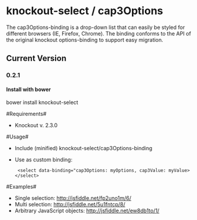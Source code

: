 knockout-select / cap3Options
===============

The cap3Options-binding is a drop-down list that can easily be styled 
for different browsers (IE, Firefox, Chrome).
The binding conforms to the API of the original knockout options-binding to 
support easy migration.

## Current Version

### 0.2.1

#### Install with bower
bower install knockout-select

#Requirements#

* Knockout v. 2.3.0

#Usage#

 * Include (minified) knockout-select/cap3Options-binding
 * Use as custom binding:

        <select data-binding="cap3Options: myOptions, cap3Value: myValue></select>

#Examples#

* Single selection: http://jsfiddle.net/fp2uno1m/6/
* Multi selection: http://jsfiddle.net/5u1fntcp/8/
* Arbitrary JavaScript objects: http://jsfiddle.net/ew8db1to/1/
